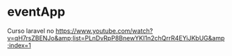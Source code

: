 # eventApp
Curso laravel no https://www.youtube.com/watch?v=qH7rsZBENJo&amp;list=PLnDvRpP8BnewYKI1n2chQrrR4EYiJKbUG&amp;index=1
